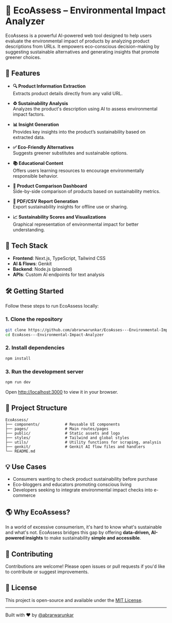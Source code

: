 
# 🌿 EcoAssess – Environmental Impact Analyzer

EcoAssess is a powerful AI-powered web tool designed to help users evaluate the environmental impact of products by analyzing product descriptions from URLs. It empowers eco-conscious decision-making by suggesting sustainable alternatives and generating insights that promote greener choices.

## 🚀 Features

- **🔍 Product Information Extraction**  
  Extracts product details directly from any valid URL.

- **♻️ Sustainability Analysis**  
  Analyzes the product's description using AI to assess environmental impact factors.

- **📊 Insight Generation**  
  Provides key insights into the product’s sustainability based on extracted data.

- **✅ Eco-Friendly Alternatives**  
  Suggests greener substitutes and sustainable options.

- **📚 Educational Content**  
  Offers users learning resources to encourage environmentally responsible behavior.

- **🔁 Product Comparison Dashboard**  
  Side-by-side comparison of products based on sustainability metrics.

- **📄 PDF/CSV Report Generation**  
  Export sustainability insights for offline use or sharing.

- **📈 Sustainability Scores and Visualizations**  
  Graphical representation of environmental impact for better understanding.

## 🧠 Tech Stack

- **Frontend**: Next.js, TypeScript, Tailwind CSS  
- **AI & Flows**: Genkit  
- **Backend**: Node.js (planned)  
- **APIs**: Custom AI endpoints for text analysis

## 🛠️ Getting Started

Follow these steps to run EcoAssess locally:

### 1. Clone the repository

```bash
git clone https://github.com/abrarwarunkar/EcoAsses---Environmental-Impact-Analyzer.git
cd EcoAsses---Environmental-Impact-Analyzer
```

### 2. Install dependencies

```bash
npm install
```

### 3. Run the development server

```bash
npm run dev
```

Open [http://localhost:3000](http://localhost:3000) to view it in your browser.

## 📁 Project Structure

```
EcoAssess/
├── components/           # Reusable UI components
├── pages/                # Main routes/pages
├── public/               # Static assets and logo
├── styles/               # Tailwind and global styles
├── utils/                # Utility functions for scraping, analysis
├── genkit/               # Genkit AI flow files and handlers
└── README.md
```

## 💡 Use Cases

- Consumers wanting to check product sustainability before purchase
- Eco-bloggers and educators promoting conscious living
- Developers seeking to integrate environmental impact checks into e-commerce

## 🌎 Why EcoAssess?

In a world of excessive consumerism, it's hard to know what's sustainable and what's not. EcoAssess bridges this gap by offering **data-driven, AI-powered insights** to make sustainability **simple and accessible**.



## 🤝 Contributing

Contributions are welcome! Please open issues or pull requests if you'd like to contribute or suggest improvements.

## 📄 License

This project is open-source and available under the [MIT License](LICENSE).

---

Built with ❤️ by [@abrarwarunkar](https://github.com/abrarwarunkar)

